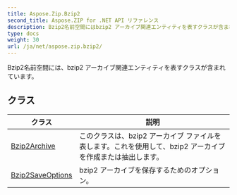 ```yaml
---
title: Aspose.Zip.Bzip2
second_title: Aspose.ZIP for .NET API リファレンス
description: Bzip2名前空間にはbzip2 アーカイブ関連エンティティを表すクラスが含まれています
type: docs
weight: 30
url: /ja/net/aspose.zip.bzip2/
---
```

Bzip2名前空間には、bzip2 アーカイブ関連エンティティを表すクラスが含まれています。

## クラス

| クラス | 説明 |
| --- | --- |
| [Bzip2Archive](./bzip2archive/) | このクラスは、bzip2 アーカイブ ファイルを表します。これを使用して、bzip2 アーカイブを作成または抽出します。 |
| [Bzip2SaveOptions](./bzip2saveoptions/) | bzip2 アーカイブを保存するためのオプション。 |


